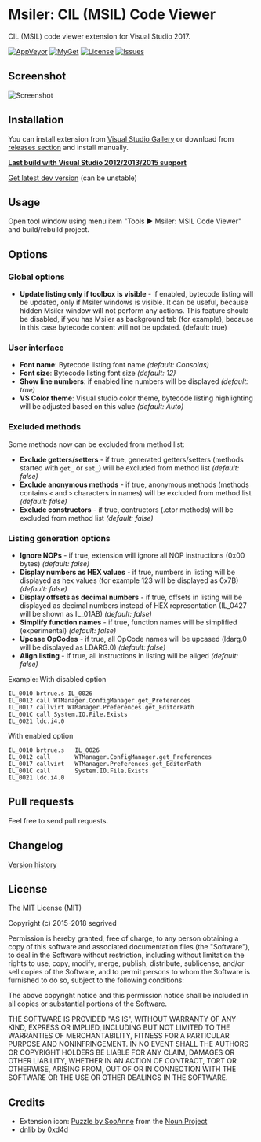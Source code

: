 # Msiler: CIL (MSIL) Code Viewer

CIL (MSIL) code viewer extension for Visual Studio 2017.

[![AppVeyor](https://img.shields.io/appveyor/ci/segrived/msiler.svg)](https://ci.appveyor.com/project/segrived/msiler)
[![MyGet](https://img.shields.io/myget/segrived/v/msiler.svg)](https://www.myget.org/feed/segrived/package/vsix/2e50f4f0-18d1-419e-a204-f1156c910f2b)
[![License](https://img.shields.io/github/license/segrived/msiler.svg)](https://github.com/segrived/Msiler/blob/master/LICENSE)
[![Issues](https://img.shields.io/github/issues/badges/shields.svg)](https://github.com/segrived/Msiler/issues)

## Screenshot

![Screenshot](https://i.imgur.com/itDM13A.gif)

## Installation
You can install extension from [Visual Studio Gallery](https://visualstudiogallery.msdn.microsoft.com/60fc53d4-e414-461b-a27c-3d5d2a53f637) or download from [releases section](https://github.com/segrived/Msiler/releases) and install manually.

[**Last build with Visual Studio 2012/2013/2015 support**](https://ci.appveyor.com/project/segrived/msiler/build/1.0.213/artifacts)

[Get latest dev version](https://ci.appveyor.com/project/segrived/msiler/build/artifacts) (can be unstable)

## Usage
Open tool window using menu item "Tools ▶ Msiler: MSIL Code Viewer" and build/rebuild project.

## Options
### Global options

* **Update listing only if toolbox is visible** - if enabled, bytecode listing will be updated, only if Msiler windows is visible. It can be useful, because hidden Msiler window will not perform any actions. This feature should be disabled, if you has Msiler as background tab (for example), because in this case bytecode content will not be updated. (default: true)

### User interface
* **Font name**: Bytecode listing font name *(default: Consolas)*
* **Font size**: Bytecode listing font size *(default: 12)*
* **Show line numbers**: if enabled line numbers will be displayed *(default: true)*
* **VS Color theme**: Visual studio color theme, bytecode listing highlighting will be adjusted based on this value *(default: Auto)*

### Excluded methods

Some methods now can be excluded from method list:

* **Exclude getters/setters** - if true, generated getters/setters (methods started with ```get_``` or ```set_```) will be excluded from method list *(default: false)*
* **Exclude anonymous methods** - if true, anonymous methods (methods contains ```<``` and ```>``` characters in names) will be excluded from method list *(default: false)*
* **Exclude constructors** - if true, contructors (.ctor methods) will be excluded from method list *(default: false)*

### Listing generation options

* **Ignore NOPs** - if true, extension will ignore all NOP instructions (0x00 bytes) *(default: false)*
* **Display numbers as HEX values** - if true, numbers in listing will be displayed as hex values (for example 123 will be displayed as 0x7B) *(default: false)*
* **Display offsets as decimal numbers** - if true, offsets in listing will be displayed as decimal numbers instead of HEX representation (IL_0427 will be shown as IL_01AB) *(default: false)*
* **Simplify function names** - if true, function names will be simplified (experimental) *(default: false)*
* **Upcase OpCodes** - if true, all OpCode names will be upcased (ldarg.0 will be displayed as LDARG.0) *(default: false)*
* **Align listing** - if true, all instructions in listing will be aliged *(default: false)*

Example: With disabled option

```
IL_0010 brtrue.s IL_0026
IL_0012 call WTManager.ConfigManager.get_Preferences
IL_0017 callvirt WTManager.Preferences.get_EditorPath
IL_001C call System.IO.File.Exists
IL_0021 ldc.i4.0
```

With enabled option
```
IL_0010 brtrue.s   IL_0026
IL_0012 call       WTManager.ConfigManager.get_Preferences
IL_0017 callvirt   WTManager.Preferences.get_EditorPath
IL_001C call       System.IO.File.Exists
IL_0021 ldc.i4.0
```

## Pull requests
Feel free to send pull requests.

## Changelog
[Version history](https://github.com/segrived/Msiler/wiki/Version-History)

## License
The MIT License (MIT)

Copyright (c) 2015-2018 segrived

Permission is hereby granted, free of charge, to any person obtaining a copy of this software and associated documentation files (the "Software"), to deal in the Software without restriction, including without limitation the rights to use, copy, modify, merge, publish, distribute, sublicense, and/or sell copies of the Software, and to permit persons to whom the Software is furnished to do so, subject to the following conditions:

The above copyright notice and this permission notice shall be included in all copies or substantial portions of the Software.

THE SOFTWARE IS PROVIDED "AS IS", WITHOUT WARRANTY OF ANY KIND, EXPRESS OR IMPLIED, INCLUDING BUT NOT LIMITED TO THE WARRANTIES OF MERCHANTABILITY, FITNESS FOR A PARTICULAR PURPOSE AND NONINFRINGEMENT. IN NO EVENT SHALL THE AUTHORS OR COPYRIGHT HOLDERS BE LIABLE FOR ANY CLAIM, DAMAGES OR OTHER LIABILITY, WHETHER IN AN ACTION OF CONTRACT, TORT OR OTHERWISE, ARISING FROM, OUT OF OR IN CONNECTION WITH THE SOFTWARE OR THE USE OR OTHER DEALINGS IN THE SOFTWARE.

## Credits
* Extension icon: [Puzzle by SooAnne](https://thenounproject.com/term/puzzle/23932/) from the [Noun Project](https://thenounproject.com/)
* [dnlib](https://github.com/0xd4d/dnlib) by [0xd4d](https://github.com/0xd4d)

